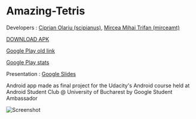 # Amazing-Tetris

Developers : [Ciprian Olariu (scipianus)](https://github.com/scipianus), [Mircea Mihai Trifan (mirceamt)](https://github.com/mirceamt)

[DOWNLOAD APK](https://github.com/scipianus/Amazing-Tetris/raw/master/app/app-release.apk)

[Google Play old link](https://play.google.com/store/apps/details?id=com.ciprianolariu.pockettetris)

[Google Play stats](http://s14.postimg.org/poa093jq9/stats.jpg)

Presentation : [Google Slides](https://docs.google.com/presentation/d/1ZaLlgYVkdUS5ozvCAtkLDqu4wJ1UK00iab1vyHss-dA/edit?usp=sharing)

Android app made as final project for the Udacity's Android course held at Android Student Club @ University of Bucharest by Google Student Ambassador

![Screenshot](http://s18.postimg.org/opwe8r8h5/IMG_20150524_WA0004.jpg)
